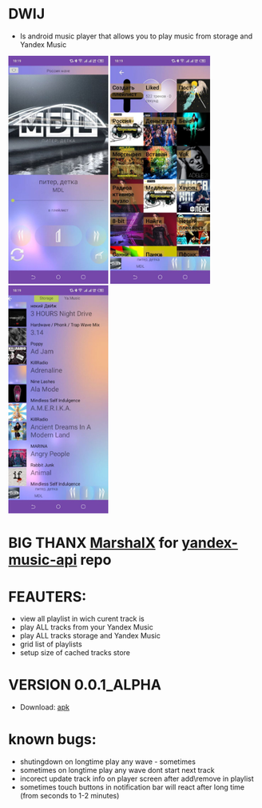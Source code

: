 # DWIJ 
- Is android music player that allows you to play music from storage and Yandex Music

<img src="https://github.com/Yellastro2/porfolio/blob/main/res/photo_2024-03-12_18-27-28.jpg" width="200"/> <img src="https://github.com/Yellastro2/porfolio/blob/main/res/photo_2024-03-12_18-27-31.jpg" width="200"/>
<img src="https://github.com/Yellastro2/porfolio/blob/main/res/photo_2024-03-12_18-27-34.jpg" width="200"/>

# BIG THANX [MarshalX](https://github.com/MarshalX) for [yandex-music-api](https://github.com/MarshalX/yandex-music-api) repo

# FEAUTERS:
- view all playlist in wich curent track is
- play ALL tracks from your Yandex Music
- play ALL tracks storage and Yandex Music
- grid list of playlists
- setup size of cached tracks store

# VERSION 0.0.1_ALPHA

- Download: [apk](https://github.com/Yellastro2/DWIJ/blob/main/androidApp/build/intermediates/apk/debug/androidApp-debug.apk)

# known bugs:
- shutingdown on longtime play any wave - sometimes
- sometimes on longtime play any wave dont start next track
- incorect update track info on player screen after add\remove in playlist
- sometimes touch buttons in notification bar will react after long time (from seconds to 1-2 minutes)
